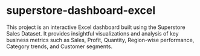 # superstore-dashboard-excel
This project is an interactive Excel dashboard built using the Superstore Sales Dataset. It provides insightful visualizations and analysis of key business metrics such as Sales, Profit, Quantity, Region-wise performance, Category trends, and Customer segments.
